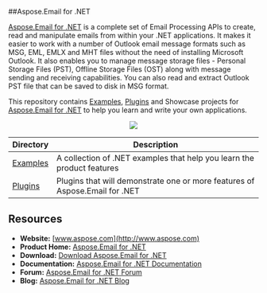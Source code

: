 ##Aspose.Email for .NET

[Aspose.Email for .NET](http://www.aspose.com/products/email/net) is a complete set of Email Processing APIs to create, read and manipulate emails from within your .NET applications. It makes it easier to work with a number of Outlook email message formats such as MSG, EML, EMLX and MHT files without the need of installing Microsoft Outlook. It also enables you to manage message storage files - Personal Storage Files (PST), Offline Storage Files (OST) along with message sending and receiving capabilities. You can also read and extract Outlook PST file that can be saved to disk in MSG format.

This repository contains [Examples](Examples), [Plugins](Plugins) and Showcase projects for [Aspose.Email for .NET](http://www.aspose.com/products/email/net) to help you learn and write your own applications.

<p align="center">
<a title="Download complete Aspose.Email for .NET source code" href="https://github.com/aspose-email/Aspose.Email-for-.NET/archive/master.zip">
	<img src="https://raw.github.com/AsposeExamples/java-examples-dashboard/master/images/downloadZip-Button-Large.png" />
  </a>
</p>

Directory | Description
--------- | -----------
[Examples](Examples)  | A collection of .NET examples that help you learn the product features
[Plugins](Plugins)  | Plugins that will demonstrate one or more features of Aspose.Email for .NET


## Resources

+ **Website:** [www.aspose.com](http://www.aspose.com)
+ **Product Home:** [Aspose.Email for .NET](http://www.aspose.com/products/email/net)
+ **Download:** [Download Aspose.Email for .NET](http://www.aspose.com/downloads/email/net)
+ **Documentation:** [Aspose.Email for .NET Documentation](http://www.aspose.com/docs/display/emailnet/Home)
+ **Forum:** [Aspose.Email for .NET Forum](http://www.aspose.com/community/forums/aspose.email-product-family/188/showforum.aspx)
+ **Blog:** [Aspose.Email for .NET Blog](http://www.aspose.com/blogs/aspose-products/aspose-email-product-family.html)
